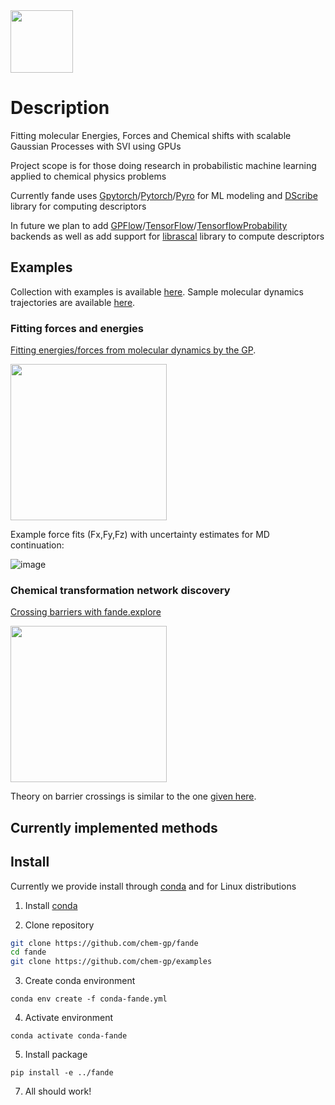 <img src="https://user-images.githubusercontent.com/25351170/171819527-8718a6ae-db35-48f8-9364-9cc11cc0fb8b.png" width="100">


# Description
Fitting molecular Energies, Forces and Chemical shifts with scalable Gaussian Processes with SVI using GPUs

Project scope is for those doing research in probabilistic machine learning applied to chemical physics problems

Currently fande uses [Gpytorch](https://github.com/cornellius-gp/gpytorch)/[Pytorch](https://github.com/pytorch/pytorch)/[Pyro](https://github.com/pyro-ppl/pyro) for ML modeling and [DScribe](https://github.com/SINGROUP/dscribe) library for computing descriptors

In future we plan to add [GPFlow](https://github.com/GPflow/GPflow)/[TensorFlow](https://github.com/tensorflow/tensorflow)/[TensorflowProbability](https://github.com/tensorflow/probability) backends as well as add support for [librascal](https://github.com/lab-cosmo/librascal) library to compute descriptors


## Examples

Collection with examples is available [here](https://github.com/chem-gp/examples). Sample molecular dynamics trajectories are available [here](https://figshare.com/projects/fande-data/140660).

### Fitting forces and energies

[Fitting energies/forces from molecular dynamics by the GP](https://github.com/chem-gp/examples/blob/main/fande-examples/energy_forces_fit.ipynb).


<img src="https://user-images.githubusercontent.com/25351170/171815059-1ce8ad74-e7fd-4c89-b75b-6ebe4ec2ccdc.gif" width="250">

Example force fits (Fx,Fy,Fz) with uncertainty estimates for MD continuation:

![image](https://user-images.githubusercontent.com/25351170/171811297-7a9541c5-df9b-4ea6-87c6-79e1180bbe64.png)


### Chemical transformation network discovery

[Crossing barriers with fande.explore](https://github.com/chem-gp/examples/blob/main/fande-examples/fande_explore_crossing_barriers.ipynb)

<img src="https://user-images.githubusercontent.com/25351170/171550682-25ea416f-bc54-4373-9b31-1fdbc1f5381e.gif" width="250">

Theory on barrier crossings is similar to the one [given here](https://arxiv.org/pdf/2202.13011.pdf).

## Currently implemented methods

<!-- | Method  | Availability |
| ------------- | ------------- |
| method... | 0  |
| Content Cell  | Content Cell  | -->


## Install

Currently we provide install through [conda]() and for Linux distributions

1. Install [conda](https://docs.conda.io/projects/conda/en/latest/user-guide/install/linux.html)

2. Clone repository 
``` bash
git clone https://github.com/chem-gp/fande
cd fande
git clone https://github.com/chem-gp/examples
```
3. Create conda environment
```
conda env create -f conda-fande.yml
```
4. Activate environment
```
conda activate conda-fande
```
5. Install package
```
pip install -e ../fande
```
7. All should work!


